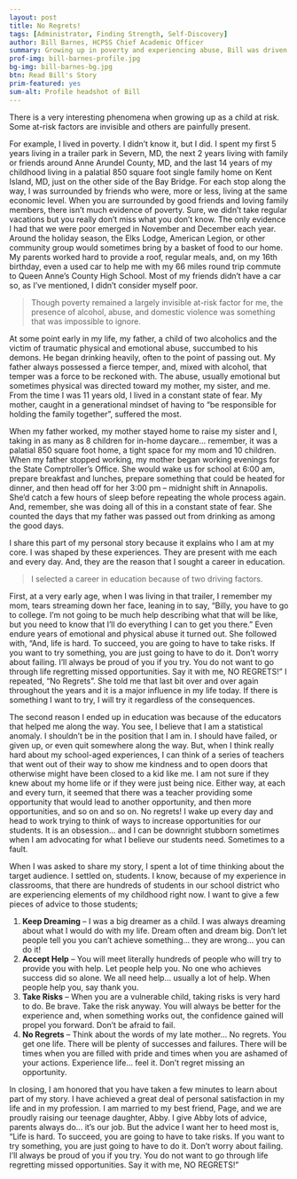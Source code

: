 ```yaml
---
layout: post
title: No Regrets!
tags: [Administrator, Finding Strength, Self-Discovery] 
author: Bill Barnes, HCPSS Chief Academic Officer
summary: Growing up in poverty and experiencing abuse, Bill was driven to be an educator by the powerful words of his mother.
prof-img: bill-barnes-profile.jpg
bg-img: bill-barnes-bg.jpg
btn: Read Bill's Story
prim-featured: yes
sum-alt: Profile headshot of Bill
---
```


There is a very interesting phenomena when growing up as a child at risk. Some at-risk factors are invisible and others are painfully present. 

For example, I lived in poverty. I didn’t know it, but I did. I spent my first 5 years living in a trailer park in Severn, MD, the next 2 years living with family or friends around Anne Arundel County, MD, and the last 14 years of my childhood living in a palatial 850 square foot single family home on Kent Island, MD, just on the other side of the Bay Bridge. For each stop along the way, I was surrounded by friends who were, more or less, living at the same economic level. When you are surrounded by good friends and loving family members, there isn’t much evidence of poverty. Sure, we didn’t take regular vacations but you really don’t miss what you don’t know. The only evidence I had that we were poor emerged in November and December each year. Around the holiday season, the Elks Lodge, American Legion, or other community group would sometimes bring by a basket of food to our home. My parents worked hard to provide a roof, regular meals, and, on my 16th birthday, even a used car to help me with my 66 miles round trip commute to Queen Anne’s County High School. Most of my friends didn’t have a car so, as I’ve mentioned, I didn’t consider myself poor. 

> Though poverty remained a largely invisible at-risk factor for me, the presence of alcohol, abuse, and domestic violence was something that was impossible to ignore. 

At some point early in my life, my father, a child of two alcoholics and the victim of traumatic physical and emotional abuse, succumbed to his demons. He began drinking heavily, often to the point of passing out. My father always possessed a fierce temper, and, mixed with alcohol, that temper was a force to be reckoned with. The abuse, usually emotional but sometimes physical was directed toward my mother, my sister, and me. From the time I was 11 years old, I lived in a constant state of fear. My mother, caught in a generational mindset of having to “be responsible for holding the family together”, suffered the most. 

When my father worked, my mother stayed home to raise my sister and I, taking in as many as 8 children for in-home daycare... remember, it was a palatial 850 square foot home, a tight space for my mom and 10 children. When my father stopped working, my mother began working evenings for the State Comptroller’s Office. She would wake us for school at 6:00 am, prepare breakfast and lunches, prepare something that could be heated for dinner, and then head off for her 3:00 pm – midnight shift in Annapolis. She’d catch a few hours of sleep before repeating the whole process again. And, remember, she was doing all of this in a constant state of fear. She counted the days that my father was passed out from drinking as among the good days. 

I share this part of my personal story because it explains who I am at my core. I was shaped by these experiences. They are present with me each and every day. And, they are the reason that I sought a career in education. 

> I selected a career in education because of two driving factors. 

First, at a very early age, when I was living in that trailer, I remember my mom, tears streaming down her face, leaning in to say, “Billy, you have to go to college. I’m not going to be much help describing what that will be like, but you need to know that I’ll do everything I can to get you there.” Even endure years of emotional and physical abuse it turned out. She followed with, “And, life is hard. To succeed, you are going to have to take risks. If you want to try something, you are just going to have to do it. Don’t worry about failing. I’ll always be proud of you if you try. You do not want to go through life regretting missed opportunities. Say it with me, NO REGRETS!” I repeated, “No Regrets”. She told me that last bit over and over again throughout the years and it is a major influence in my life today. If there is something I want to try, I will try it regardless of the consequences. 

The second reason I ended up in education was because of the educators that helped me along the way. You see, I believe that I am a statistical anomaly. I shouldn’t be in the position that I am in. I should have failed, or given up, or even quit somewhere along the way. But, when I think really hard about my school-aged experiences, I can think of a series of teachers that went out of their way to show me kindness and to open doors that otherwise might have been closed to a kid like me. I am not sure if they knew about my home life or if they were just being nice. Either way, at each and every turn, it seemed that there was a teacher providing some opportunity that would lead to another opportunity, and then more opportunities, and so on and so on. No regrets! I wake up every day and head to work trying to think of ways to increase opportunities for our students. It is an obsession... and I can be downright stubborn sometimes when I am advocating for what I believe our students need. Sometimes to a fault. 

When I was asked to share my story, I spent a lot of time thinking about the target audience. I settled on, students. I know, because of my experience in classrooms, that there are hundreds of students in our school district who are experiencing elements of my childhood right now. I want to give a few pieces of advice to those students; 

1. <strong>Keep Dreaming</strong> – I was a big dreamer as a child. I was always dreaming about what I would do with my life. Dream often and dream big. Don’t let people tell you you can’t achieve something... they are wrong... you can do it! 
2. <strong>Accept Help</strong> – You will meet literally hundreds of people who will try to provide you with help. Let people help you. No one who achieves success did so alone. We all need help... usually a lot of help. When people help you, say thank you. 
3. <strong>Take Risks</strong> – When you are a vulnerable child, taking risks is very hard to do. Be brave. Take the risk anyway. You will always be better for the experience and, when something works out, the confidence gained will propel you forward. Don’t be afraid to fail. 
4. <strong>No Regrets</strong> – Think about the words of my late mother... No regrets. You get one life. There will be plenty of successes and failures. There will be times when you are filled with pride and times when you are ashamed of your actions. Experience life... feel it. Don’t regret missing an opportunity. 

In closing, I am honored that you have taken a few minutes to learn about part of my story. I have achieved a great deal of personal satisfaction in my life and in my profession. I am married to my best friend, Page, and we are proudly raising our teenage daughter, Abby. I give Abby lots of advice, parents always do... it’s our job. But the advice I want her to heed most is, “Life is hard. To succeed, you are going to have to take risks. If you want to try something, you are just going to have to do it. Don’t worry about failing. I’ll always be proud of you if you try. You do not want to go through life regretting missed opportunities. Say it with me, NO REGRETS!” 
